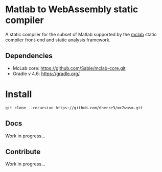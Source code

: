 # Matlab to WebAssembly static compiler

A static compiler for the subset of Matlab supported by the 
[mclab](https://github.com/Sable/mclab-core.git) 
static compiler front-end and static analysis framework.

## Dependencies

- McLab core: https://github.com/Sable/mclab-core.git
- Gradle v 4.6: https://gradle.org/
# Install

``` 
git clone --recursive https://github.com/dherre3/mc2wasm.git 
```

## Docs
Work in progress...

## Contribute

Work in progress...
